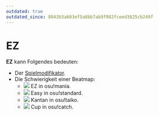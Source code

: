 ```yaml
---
outdated: true
outdated_since: 8043b3a603ef5a8bb7ab9f982fceed3825cb249f
---
```


# EZ

**EZ** kann Folgendes bedeuten:

- Der [Spielmodifikator](/wiki/Game_modifier/Easy).
- Die Schwierigkeit einer Beatmap:
  - ![](/wiki/shared/diff/easy-m.png) EZ in osu!mania.
  - ![](/wiki/shared/diff/easy-s.png) Easy in osu!standard.
  - ![](/wiki/shared/diff/easy-t.png) Kantan in osu!taiko.
  - ![](/wiki/shared/diff/easy-c.png) Cup in osu!catch.
